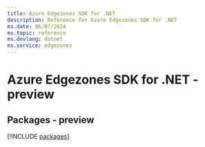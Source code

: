 ```yaml
---
title: Azure Edgezones SDK for .NET
description: Reference for Azure Edgezones SDK for .NET
ms.date: 06/07/2024
ms.topic: reference
ms.devlang: dotnet
ms.service: edgezones
---
```

# Azure Edgezones SDK for .NET - preview
## Packages - preview
[!INCLUDE [packages](edgezones-index.md)]